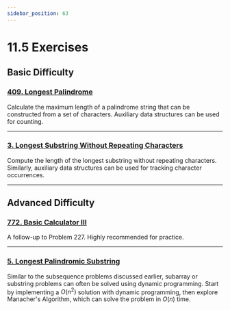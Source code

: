 ```yaml
---
sidebar_position: 63
---
```


# 11.5 Exercises

## Basic Difficulty

### [409. Longest Palindrome](https://leetcode.com/problems/longest-palindrome/)

Calculate the maximum length of a palindrome string that can be constructed from a set of characters. Auxiliary data structures can be used for counting.

---

### [3. Longest Substring Without Repeating Characters](https://leetcode.com/problems/longest-substring-without-repeating-characters/)

Compute the length of the longest substring without repeating characters. Similarly, auxiliary data structures can be used for tracking character occurrences.

---

## Advanced Difficulty

### [772. Basic Calculator III](https://leetcode.com/problems/basic-calculator-iii/)

A follow-up to Problem 227. Highly recommended for practice.

---

### [5. Longest Palindromic Substring](https://leetcode.com/problems/longest-palindromic-substring/)

Similar to the subsequence problems discussed earlier, subarray or substring problems can often be solved using dynamic programming. Start by implementing a $O(n^2)$ solution with dynamic programming, then explore Manacher's Algorithm, which can solve the problem in $O(n)$ time.